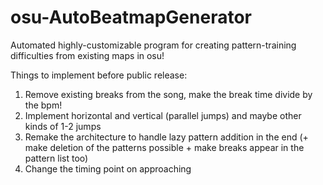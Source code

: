 # osu-AutoBeatmapGenerator
Automated highly-customizable program for creating pattern-training difficulties from existing maps in osu!

Things to implement before public release:  
1) Remove existing breaks from the song, make the break time divide by the bpm!  
2) Implement horizontal and vertical (parallel jumps) and maybe other kinds of 1-2 jumps  
3) Remake the architecture to handle lazy pattern addition in the end (+ make deletion of the patterns possible + make breaks appear in the pattern list too)  
4) Change the timing point on approaching  